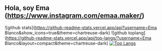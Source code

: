 ## Hola, soy Ema (https://www.instagram.com/emaa.maker/)
![github stats](https://github-readme-stats.vercel.app/api?username=Ema Blanco&show_icons=true&theme=chartreuse-dark)
![github toplang](https://github-readme-stats.vercel.app/api/top-langs/?username=Ema Blanco&layout=compact&theme=chartreuse-dark)
[![Top Langs](https://github-readme-stats.vercel.app/api/top-langs/?username=emablanco&hide=css&layout=compact)](https://github.com/anuraghazra/github-readme-stats)
